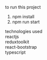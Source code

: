 to run this project

1. npm install
2. npm run start

technologies used <br />
reactjs <br />
reduxtoolkit <br />
react-bootstrap <br />
typescript <br />
